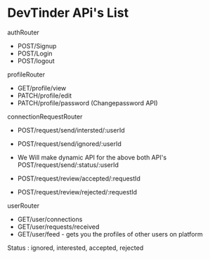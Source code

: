  # DevTinder APi's List


authRouter
 - POST/Signup
 - POST/Login
 - POST/logout

profileRouter
 - GET/profile/view
 - PATCH/profile/edit
 - PATCH/profile/password (Changepassword API)

connectionRequestRouter
 - POST/request/send/intersted/:userId
 - POST/request/send/ignored/:userId

 - We Will make dynamic API for the above both API's  POST/request/send/:status/:userId


 - POST/request/review/accepted/:requestId
 - POST/request/review/rejected/:requestId

userRouter
 - GET/user/connections
 - GET/user/requests/received
 - GET/user/feed - gets you the profiles of other users on platform


 Status : ignored, interested, accepted, rejected 